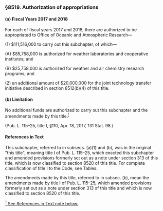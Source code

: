 ### §8519. Authorization of appropriations ###

#### (a) Fiscal Years 2017 and 2018 ####

For each of fiscal years 2017 and 2018, there are authorized to be appropriated to Office of Oceanic and Atmospheric Research—

(1) $111,516,000 to carry out this subchapter, of which—

(A) $85,758,000 is authorized for weather laboratories and cooperative institutes; and

(B) $25,758,000 is authorized for weather and air chemistry research programs; and

(2) an additional amount of $20,000,000 for the joint technology transfer initiative described in section 8512(b)(4) of this title.

#### (b) Limitation ####

No additional funds are authorized to carry out this subchapter and the amendments made by this title.<sup><a href="#8519_1_target" name="8519_1">1</a></sup>

(Pub. L. 115–25, title I, §110, Apr. 18, 2017, 131 Stat. 98.)

#### References in Text ####

This subchapter, referred to in subsecs. (a)(1) and (b), was in the original "this title", meaning title I of Pub. L. 115–25, which enacted this subchapter and amended provisions formerly set out as a note under section 313 of this title, which is now classified to section 8520 of this title. For complete classification of title I to the Code, see Tables.

The amendments made by this title, referred to in subsec. (b), mean the amendments made by title I of Pub. L. 115–25, which amended provisions formerly set out as a note under section 313 of this title and which is now classified to section 8520 of this title.

[<sup>1</sup> See References in Text note below.](#8519_1)